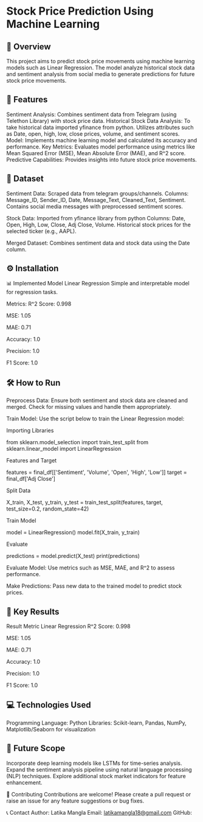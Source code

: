 # Stock Price Prediction Using Machine Learning
## 📌 Overview
This project aims to predict stock price movements using machine learning models such as Linear Regression. The model analyze historical stock data and sentiment analysis from social media to generate predictions for future stock price movements.

## 🚀 Features
Sentiment Analysis: Combines sentiment data from Telegram (using Telethon Library) with stock price data.
Historical Stock Data Analysis: To take historical data imported yfinance from python. Utilizes attributes such as Date, open, high, low, close prices, volume, and sentiment scores.
Model: Implements machine learning model and calculated its accuracy and performance.
Key Metrics: Evaluates model performance using metrics like Mean Squared Error (MSE), Mean Absolute Error (MAE), and R^2 score.
Predictive Capabilities: Provides insights into future stock price movements.

## 📂 Dataset
Sentiment Data: Scraped data from telegram groups/channels. 
Columns: Message_ID, Sender_ID, Date, Message_Text, Cleaned_Text, Sentiment.
Contains social media messages with preprocessed sentiment scores.

Stock Data: Imported from yfinance library from python 
Columns: Date, Open, High, Low, Close, Adj Close, Volume.
Historical stock prices for the selected ticker (e.g., AAPL).

Merged Dataset:
Combines sentiment data and stock data using the Date column.

## ⚙️ Installation

📊 Implemented Model
Linear Regression
Simple and interpretable model for regression tasks.

Metrics:
R^2 Score: 0.998

MSE: 1.05

MAE: 0.71

Accuracy: 1.0

Precision: 1.0

F1 Score: 1.0

## 🛠️ How to Run

Preprocess Data:
Ensure both sentiment and stock data are cleaned and merged.
Check for missing values and handle them appropriately.

Train Model:
Use the script below to train the Linear Regression model:

Importing Libraries

from sklearn.model_selection import train_test_split
from sklearn.linear_model import LinearRegression

Features and Target

features = final_df[['Sentiment', 'Volume', 'Open', 'High', 'Low']]
target = final_df['Adj Close']

Split Data

X_train, X_test, y_train, y_test = train_test_split(features, target, test_size=0.2, random_state=42)

Train Model

model = LinearRegression()
model.fit(X_train, y_train)

Evaluate

predictions = model.predict(X_test)
print(predictions)

Evaluate Model:
Use metrics such as MSE, MAE, and R^2 to assess performance.

Make Predictions:
Pass new data to the trained model to predict stock prices.

## 🔑 Key Results
Result Metric	Linear Regression
R^2 Score:	0.998	

MSE:	1.05	

MAE:	0.71	

Accuracy: 1.0

Precision: 1.0

F1 Score: 1.0

## 💻 Technologies Used
Programming Language: Python
Libraries: Scikit-learn, Pandas, NumPy, Matplotlib/Seaborn for visualization

## 📝 Future Scope
Incorporate deep learning models like LSTMs for time-series analysis.
Expand the sentiment analysis pipeline using natural language processing (NLP) techniques.
Explore additional stock market indicators for feature enhancement.


🤝 Contributing
Contributions are welcome! Please create a pull request or raise an issue for any feature suggestions or bug fixes.

📞 Contact
Author: Latika Mangla
Email: latikamangla18@gmail.com
GitHub: 
